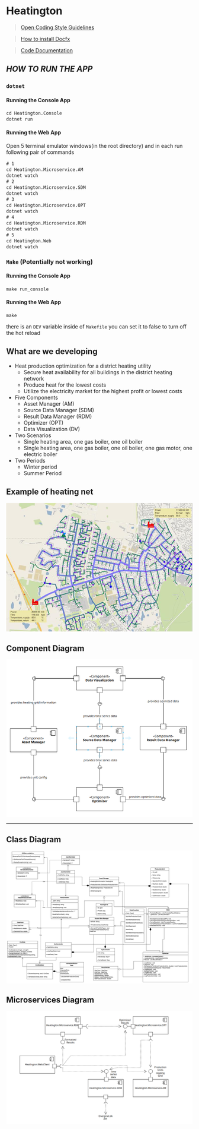 # Heatington

> [Open Coding Style Guidelines](./docs/CODING-STYLE.md)

> [How to install Docfx](./docs/introduction.md)

> [Code Documentation](https://sdu-semester-project-2.github.io/Heatington/)

## _HOW TO RUN THE APP_
### `dotnet`
#### Running the Console App
```shell
cd Heatington.Console
dotnet run
```
#### Running the Web App
Open 5 terminal emulator windows(in the root directory) and in each run following pair of commands
```shell
# 1
cd Heatington.Microservice.AM
dotnet watch
# 2
cd Heatington.Microservice.SDM
dotnet watch
# 3
cd Heatington.Microservice.OPT
dotnet watch
# 4
cd Heatington.Microservice.RDM
dotnet watch
# 5
cd Heatington.Web
dotnet watch
```


### `Make` (Potentially not working)
#### Running the Console App
```shell
make run_console
```

#### Running the Web App
```shell
make
```
there is an `DEV` variable inside of `Makefile` you can set it to false to turn off the hot reload


## What are we developing
- Heat production optimization for a district heating utility
  - Secure heat availability for all buildings in the district heating network
  - Produce heat for the lowest costs
  - Utilize the electricity market for the highest profit or lowest costs
- Five Components
  - Asset Manager (AM)
  - Source Data Manager (SDM)
  - Result Data Manager (RDM)
  - Optimizer (OPT)
  - Data Visualization (DV)
- Two Scenarios
  - Single heating area, one gas boiler, one oil boiler
  - Single heating area, one gas boiler, one oil boiler, one gas motor, one electric boiler
- Two Periods
  - Winter period
  - Summer Period

## Example of heating net
![Example Grid](Assets/example-grid.png)

## Component Diagram

![component-diagram.png](Assets/component-diagram.png)

---
## Class Diagram

![class-diagram.png](Assets/class-diagram.png)

## Microservices Diagram

![miroservices_uml.png](Assets/microservices_uml.png)
